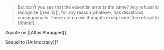 > But don’t you see that the essential error is the same? Any refusal to recognize [[reality]], for any reason whatever, has disastrous consequences. There are no evil thoughts except one: the refusal to [[think]]. 

#quote  on [[Altas Shrugged]] 

Sequel to [[Aristocracy]]?